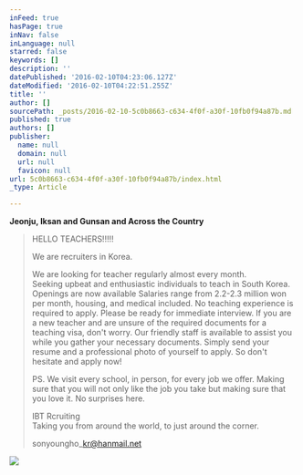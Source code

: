 ```yaml
---
inFeed: true
hasPage: true
inNav: false
inLanguage: null
starred: false
keywords: []
description: ''
datePublished: '2016-02-10T04:23:06.127Z'
dateModified: '2016-02-10T04:22:51.255Z'
title: ''
author: []
sourcePath: _posts/2016-02-10-5c0b8663-c634-4f0f-a30f-10fb0f94a87b.md
published: true
authors: []
publisher:
  name: null
  domain: null
  url: null
  favicon: null
url: 5c0b8663-c634-4f0f-a30f-10fb0f94a87b/index.html
_type: Article

---
```

**Jeonju, Iksan and Gunsan and Across the Country**

> HELLO TEACHERS!!!!! 
> 
> We are recruiters in Korea. 
> 
> We are looking for teacher regularly almost every month.   
> Seeking upbeat and enthusiastic individuals to teach in South Korea. Openings are now available Salaries range from 2.2-2.3 million won per month, housing, and medical included. No teaching experience is required to apply. Please be ready for immediate interview. If you are a new teacher and are unsure of the required documents for a teaching visa, don't worry. Our friendly staff is available to assist you while you gather your necessary documents. Simply send your resume and a professional photo of yourself to apply. So don't hesitate and apply now! 
> 
> PS. We visit every school, in person, for every job we offer. Making sure that you will not only like the job you take but making sure that you love it. No surprises here. 
> 
> IBT Rcruiting   
> Taking you from around the world, to just around the corner. 
> 
> sonyoungho\_kr@hanmail.net

![](https://the-grid-user-content.s3-us-west-2.amazonaws.com/db5cd1a2-2c90-49a2-9831-d15f2783241b.png)